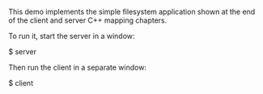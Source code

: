 This demo implements the simple filesystem application shown at the
end of the client and server C++ mapping chapters.

To run it, start the server in a window:

$ server

Then run the client in a separate window:

$ client
